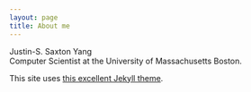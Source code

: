 ```yaml
---
layout: page
title: About me
---
```


Justin-S. Saxton Yang<br>
Computer Scientist at the University of Massachusetts Boston.

This site uses [this excellent Jekyll theme](https://github.com/getmicah/blog). 
